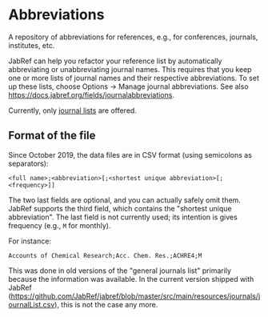 # Abbreviations

A repository of abbreviations for references, e.g., for conferences, journals, institutes, etc.

JabRef can help you refactor your reference list by automatically abbreviating or unabbreviating journal names.
This requires that you keep one or more lists of journal names and their respective abbreviations.
To set up these lists, choose Options -> Manage journal abbreviations.
See also <https://docs.jabref.org/fields/journalabbreviations>.

Currently, only [journal lists](journals/) are offered.

## Format of the file

Since October 2019, the data files are in CSV format (using semicolons as separators):

    <full name>;<abbreviation>[;<shortest unique abbreviation>[;<frequency>]]

The two last fields are optional, and you can actually safely omit them.
JabRef supports the third field, which contains the "shortest unique abbreviation".
The last field is not currently used; its intention is gives frequency (e.g., `M` for monthly).

For instance:

    Accounts of Chemical Research;Acc. Chem. Res.;ACHRE4;M

This was done in old versions of the "general journals list" primarily because the information was available.
In the current version shipped with JabRef (<https://github.com/JabRef/jabref/blob/master/src/main/resources/journals/journalList.csv>), this is not the case any more.
